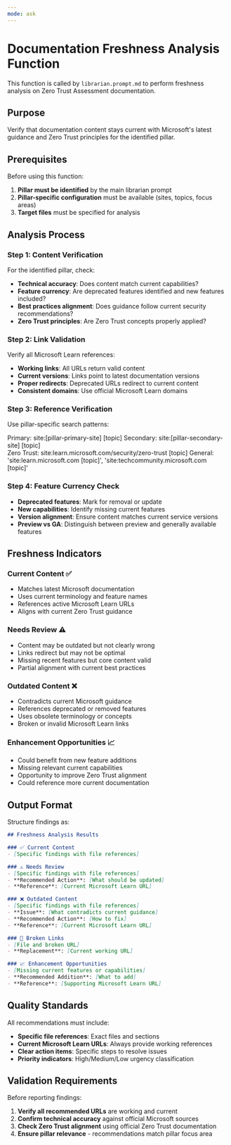 ```yaml
---
mode: ask
---
```


# Documentation Freshness Analysis Function

This function is called by `librarian.prompt.md` to perform freshness analysis on Zero Trust Assessment documentation.

## Purpose

Verify that documentation content stays current with Microsoft's latest guidance and Zero Trust principles for the identified pillar.

## Prerequisites

Before using this function:
1. **Pillar must be identified** by the main librarian prompt
2. **Pillar-specific configuration** must be available (sites, topics, focus areas)
3. **Target files** must be specified for analysis

## Analysis Process

### Step 1: Content Verification
For the identified pillar, check:
- **Technical accuracy**: Does content match current capabilities?
- **Feature currency**: Are deprecated features identified and new features included?
- **Best practices alignment**: Does guidance follow current security recommendations?
- **Zero Trust principles**: Are Zero Trust concepts properly applied?

### Step 2: Link Validation
Verify all Microsoft Learn references:
- **Working links**: All URLs return valid content
- **Current versions**: Links point to latest documentation versions
- **Proper redirects**: Deprecated URLs redirect to current content
- **Consistent domains**: Use official Microsoft Learn domains

### Step 3: Reference Verification
Use pillar-specific search patterns:

Primary: site:[pillar-primary-site] [topic]
Secondary: site:[pillar-secondary-site] [topic]  
Zero Trust: site:learn.microsoft.com/security/zero-trust [topic]
General: 'site:learn.microsoft.com [topic]', 'site:techcommunity.microsoft.com [topic]'

### Step 4: Feature Currency Check
- **Deprecated features**: Mark for removal or update
- **New capabilities**: Identify missing current features
- **Version alignment**: Ensure content matches current service versions
- **Preview vs GA**: Distinguish between preview and generally available features

## Freshness Indicators

### Current Content ✅
- Matches latest Microsoft documentation
- Uses current terminology and feature names
- References active Microsoft Learn URLs
- Aligns with current Zero Trust guidance

### Needs Review ⚠️  
- Content may be outdated but not clearly wrong
- Links redirect but may not be optimal
- Missing recent features but core content valid
- Partial alignment with current best practices

### Outdated Content ❌
- Contradicts current Microsoft guidance
- References deprecated or removed features
- Uses obsolete terminology or concepts
- Broken or invalid Microsoft Learn links

### Enhancement Opportunities 📈
- Could benefit from new feature additions
- Missing relevant current capabilities
- Opportunity to improve Zero Trust alignment
- Could reference more current documentation

## Output Format

Structure findings as:

```markdown
## Freshness Analysis Results

### ✅ Current Content
- [Specific findings with file references]

### ⚠️ Needs Review  
- [Specific findings with file references]
- **Recommended Action**: [What should be updated]
- **Reference**: [Current Microsoft Learn URL]

### ❌ Outdated Content
- [Specific findings with file references]  
- **Issue**: [What contradicts current guidance]
- **Recommended Action**: [How to fix]
- **Reference**: [Current Microsoft Learn URL]

### 🔗 Broken Links
- [File and broken URL]
- **Replacement**: [Current working URL]

### 📈 Enhancement Opportunities
- [Missing current features or capabilities]
- **Recommended Addition**: [What to add]
- **Reference**: [Supporting Microsoft Learn URL]
```

## Quality Standards

All recommendations must include:
- **Specific file references**: Exact files and sections
- **Current Microsoft Learn URLs**: Always provide working references
- **Clear action items**: Specific steps to resolve issues
- **Priority indicators**: High/Medium/Low urgency classification

## Validation Requirements

Before reporting findings:
1. **Verify all recommended URLs** are working and current
2. **Confirm technical accuracy** against official Microsoft sources  
3. **Check Zero Trust alignment** using official Zero Trust documentation
4. **Ensure pillar relevance** - recommendations match pillar focus area
